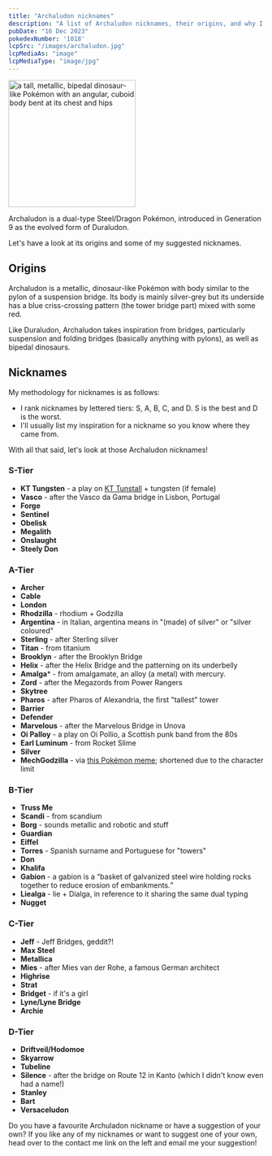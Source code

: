 ```yaml
---
title: "Archaludon nicknames"
description: "A list of Archaludon nicknames, their origins, and why I think they're cool."
pubDate: "16 Dec 2023"
pokedexNumber: '1018'
lcpSrc: "/images/archaludon.jpg"
lcpMediaAs: "image"
lcpMediaType: "image/jpg"
---
```


<div class="img-center"><img src="/images/archaludon.jpg" width="250px" height="250px" alt="a tall, metallic, bipedal dinosaur-like Pokémon with an angular, cuboid body bent at its chest and hips"></div>

Archaludon is a dual-type Steel/Dragon Pokémon, introduced in Generation 9 as the evolved form of Duraludon.

Let's have a look at its origins and some of my suggested nicknames.

## Origins

Archaludon is a metallic, dinosaur-like Pokémon with body similar to the pylon of a suspension bridge. Its body is mainly silver-grey but its underside has a blue criss-crossing pattern (the tower bridge part) mixed with some red.

Like Duraludon, Archaludon takes inspiration from bridges, particularly suspension and folding bridges (basically anything with pylons), as well as bipedal dinosaurs.

## Nicknames

My methodology for nicknames is as follows:

* I rank nicknames by lettered tiers: S, A, B, C, and D. S is the best and D is the worst.
* I'll usually list my inspiration for a nickname so you know where they came from.

With all that said, let's look at those Archaludon nicknames!

### S-Tier

* **KT Tungsten** - a play on [KT Tunstall](https://en.wikipedia.org/wiki/KT_Tunstall) + tungsten (if female)
* **Vasco** - after the Vasco da Gama bridge in Lisbon, Portugal
* **Forge**
* **Sentinel**
* **Obelisk**
* **Megalith**
* **Onslaught**
* **Steely Don**

### A-Tier

* **Archer**
* **Cable**
* **London**
* **Rhodzilla** - rhodium + Godzilla
* **Argentina** - in Italian, argentina means in "(made) of silver" or "silver coloured"
* **Sterling** - after Sterling silver
* **Titan** - from titanium
* **Brooklyn** - after the Brooklyn Bridge
* **Helix** - after the Helix Bridge and the patterning on its underbelly
* **Amalga*** - from amalgamate, an alloy (a metal) with mercury.
* **Zord** - after the Megazords from Power Rangers
* **Skytree**
* **Pharos** - after Pharos of Alexandria, the first "tallest" tower
* **Barrier**
* **Defender**
* **Marvelous** - after the Marvelous Bridge in Unova
* **Oi Palloy** - a play on Oi Pollio, a Scottish punk band from the 80s
* **Earl Luminum** - from Rocket Slime
* **Silver**
* **MechGodzilla** - via [this Pokémon meme](https://www.instagram.com/pokechu777/p/C7ASblQyCF_/); shortened due to the character limit

### B-Tier

* **Truss Me**
* **Scandi** - from scandium
* **Borg** - sounds metallic and robotic and stuff
* **Guardian**
* **Eiffel**
* **Torres** - Spanish surname and Portuguese for "towers"
* **Don**
* **Khalifa**
* **Gabion** - a gabion is a <q cite="https://blog.enerpac.com/bridge-terminology-a-to-z-glossary-for-engineers/">basket of galvanized steel wire holding rocks together to reduce erosion of embankments.</q>
* **Liealga** - lie + Dialga, in reference to it sharing the same dual typing
* **Nugget**

### C-Tier

* **Jeff** - Jeff Bridges, geddit?!
* **Max Steel**
* **Metallica**
* **Mies** - after Mies van der Rohe, a famous German architect
* **Highrise**
* **Strat**
* **Bridget** - if it's a girl
* **Lyne/Lyne Bridge**
* **Archie**

### D-Tier

* **Driftveil/Hodomoe**
* **Skyarrow**
* **Tubeline**
* **Silence** - after the bridge on Route 12 in Kanto (which I didn't know even had a name!)
* **Stanley**
* **Bart**
* **Versaceludon**

Do you have a favourite Archuladon nickname or have a suggestion of your own? If you like any of my nicknames or want to suggest one of your own, head over to the contact me link on the left and email me your suggestion!